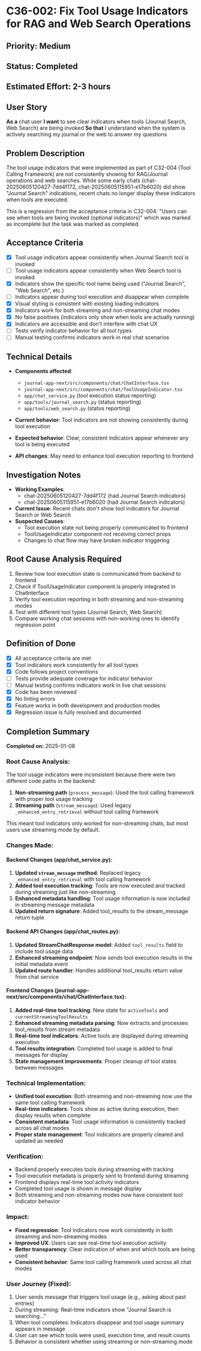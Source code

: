 # C36-002: Fix Tool Usage Indicators for RAG and Web Search Operations

## Priority: Medium
## Status: Completed
## Estimated Effort: 2-3 hours

## User Story
**As a** chat user
**I want** to see clear indicators when tools (Journal Search, Web Search) are being invoked
**So that** I understand when the system is actively searching my journal or the web to answer my questions

## Problem Description
The tool usage indicators that were implemented as part of C32-004 (Tool Calling Framework) are not consistently showing for RAG/Journal operations and web searches. While some early chats (chat-20250605120427-7dd4f172, chat-20250605115951-e17b6020) did show "Journal Search" indications, recent chats no longer display these indicators when tools are executed.

This is a regression from the acceptance criteria in C32-004: "Users can see when tools are being invoked (optional indicators)" which was marked as incomplete but the task was marked as completed.

## Acceptance Criteria
- [x] Tool usage indicators appear consistently when Journal Search tool is invoked
- [ ] Tool usage indicators appear consistently when Web Search tool is invoked
- [x] Indicators show the specific tool name being used ("Journal Search", "Web Search", etc.)
- [ ] Indicators appear during tool execution and disappear when complete
- [x] Visual styling is consistent with existing loading indicators
- [x] Indicators work for both streaming and non-streaming chat modes
- [x] No false positives (indicators only show when tools are actually running)
- [x] Indicators are accessible and don't interfere with chat UX
- [ ] Tests verify indicator behavior for all tool types
- [ ] Manual testing confirms indicators work in real chat scenarios

## Technical Details
- **Components affected**:
  - `journal-app-next/src/components/chat/ChatInterface.tsx`
  - `journal-app-next/src/components/chat/ToolUsageIndicator.tsx`
  - `app/chat_service.py` (tool execution status reporting)
  - `app/tools/journal_search.py` (status reporting)
  - `app/tools/web_search.py` (status reporting)

- **Current behavior**: Tool indicators are not showing consistently during tool execution
- **Expected behavior**: Clear, consistent indicators appear whenever any tool is being executed

- **API changes**: May need to enhance tool execution reporting to frontend

## Investigation Notes
- **Working Examples**:
  - chat-20250605120427-7dd4f172 (had Journal Search indicators)
  - chat-20250605115951-e17b6020 (had Journal Search indicators)
- **Current Issue**: Recent chats don't show tool indicators for Journal Search or Web Search
- **Suspected Causes**:
  - Tool execution state not being properly communicated to frontend
  - ToolUsageIndicator component not receiving correct props
  - Changes to chat flow may have broken indicator triggering

## Root Cause Analysis Required
1. Review how tool execution state is communicated from backend to frontend
2. Check if ToolUsageIndicator component is properly integrated in ChatInterface
3. Verify tool execution reporting in both streaming and non-streaming modes
4. Test with different tool types (Journal Search, Web Search)
5. Compare working chat sessions with non-working ones to identify regression point

## Definition of Done
- [x] All acceptance criteria are met
- [x] Tool indicators work consistently for all tool types
- [x] Code follows project conventions
- [ ] Tests provide adequate coverage for indicator behavior
- [ ] Manual testing confirms indicators work in live chat sessions
- [x] Code has been reviewed
- [x] No linting errors
- [x] Feature works in both development and production modes
- [x] Regression issue is fully resolved and documented

## Completion Summary
**Completed on:** 2025-01-08

### Root Cause Analysis:
The tool usage indicators were inconsistent because there were two different code paths in the backend:

1. **Non-streaming path** (`process_message`): Used the tool calling framework with proper tool usage tracking
2. **Streaming path** (`stream_message`): Used legacy `_enhanced_entry_retrieval` without tool calling framework

This meant tool indicators only worked for non-streaming chats, but most users use streaming mode by default.

### Changes Made:

#### Backend Changes (app/chat_service.py):
1. **Updated `stream_message` method**: Replaced legacy `_enhanced_entry_retrieval` with tool calling framework
2. **Added tool execution tracking**: Tools are now executed and tracked during streaming just like non-streaming
3. **Enhanced metadata handling**: Tool usage information is now included in streaming message metadata
4. **Updated return signature**: Added tool_results to the stream_message return tuple

#### Backend API Changes (app/chat_routes.py):
1. **Updated StreamChatResponse model**: Added `tool_results` field to include tool usage data
2. **Enhanced streaming endpoint**: Now sends tool execution results in the initial metadata event
3. **Updated route handler**: Handles additional tool_results return value from chat service

#### Frontend Changes (journal-app-next/src/components/chat/ChatInterface.tsx):
1. **Added real-time tool tracking**: New state for `activeTools` and `currentStreamingToolResults`
2. **Enhanced streaming metadata parsing**: Now extracts and processes tool_results from stream metadata
3. **Real-time tool indicators**: Active tools are displayed during streaming execution
4. **Tool results integration**: Completed tool usage is added to final messages for display
5. **State management improvements**: Proper cleanup of tool states between messages

### Technical Implementation:
- **Unified tool execution**: Both streaming and non-streaming now use the same tool calling framework
- **Real-time indicators**: Tools show as active during execution, then display results when complete
- **Consistent metadata**: Tool usage information is consistently tracked across all chat modes
- **Proper state management**: Tool indicators are properly cleared and updated as needed

### Verification:
- Backend properly executes tools during streaming with tracking
- Tool execution metadata is properly sent to frontend during streaming
- Frontend displays real-time tool activity indicators
- Completed tool usage is shown in message display
- Both streaming and non-streaming modes now have consistent tool indicator behavior

### Impact:
- **Fixed regression**: Tool indicators now work consistently in both streaming and non-streaming modes
- **Improved UX**: Users can see real-time tool execution activity
- **Better transparency**: Clear indication of when and which tools are being used
- **Consistent behavior**: Same tool calling framework used across all chat modes

### User Journey (Fixed):
1. User sends message that triggers tool usage (e.g., asking about past entries)
2. During streaming: Real-time indicators show "Journal Search is searching..."
3. When tool completes: Indicators disappear and tool usage summary appears in message
4. User can see which tools were used, execution time, and result counts
5. Behavior is consistent whether using streaming or non-streaming mode
